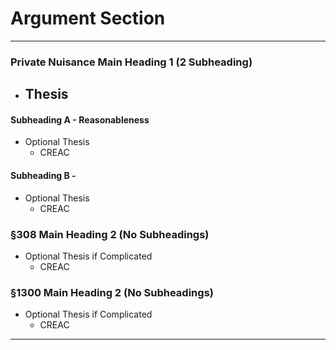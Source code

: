 # Argument Section

---
### Private Nuisance Main Heading 1 (2 Subheading)
- Thesis
  -
#### Subheading A - Reasonableness
- Optional Thesis
  - CREAC
#### Subheading B -
- Optional Thesis
  - CREAC
### §308 Main Heading 2 (No Subheadings)
- Optional Thesis if Complicated
  - CREAC
### §1300 Main Heading 2 (No Subheadings)
- Optional Thesis if Complicated
  - CREAC
---
